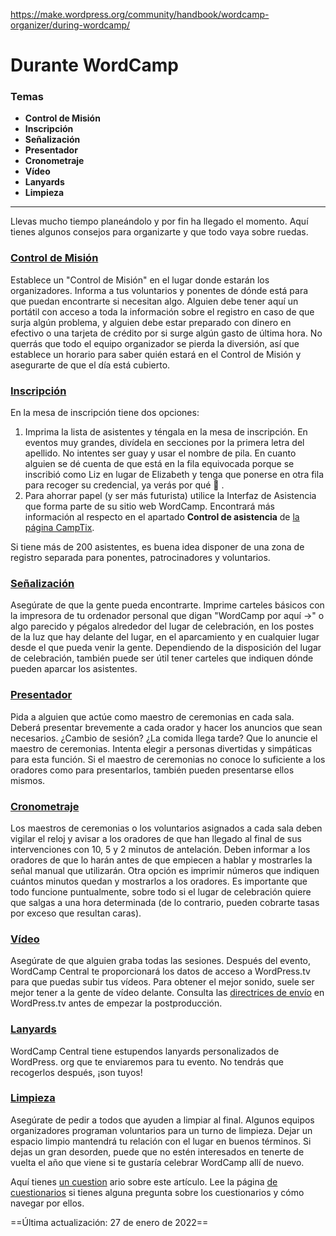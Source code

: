 https://make.wordpress.org/community/handbook/wordcamp-organizer/during-wordcamp/

# Durante WordCamp

### Temas
- **Control de Misión**
- **Inscripción**
- **Señalización**
- **Presentador**
- **Cronometraje**
- **Vídeo**
- **Lanyards**
- **Limpieza**

---

Llevas mucho tiempo planeándolo y por fin ha llegado el momento. Aquí tienes algunos consejos para organizarte y que todo vaya sobre ruedas.

### [Control de Misión](https://make.wordpress.org/community/handbook/wordcamp-organizer/during-wordcamp/#mission-control)

Establece un "Control de Misión" en el lugar donde estarán los organizadores. Informa a tus voluntarios y ponentes de dónde está para que puedan encontrarte si necesitan algo. Alguien debe tener aquí un portátil con acceso a toda la información sobre el registro en caso de que surja algún problema, y alguien debe estar preparado con dinero en efectivo o una tarjeta de crédito por si surge algún gasto de última hora. No querrás que todo el equipo organizador se pierda la diversión, así que establece un horario para saber quién estará en el Control de Misión y asegurarte de que el día está cubierto.

### [Inscripción](https://make.wordpress.org/community/handbook/wordcamp-organizer/during-wordcamp/#registration)

En la mesa de inscripción tiene dos opciones:

1. Imprima la lista de asistentes y téngala en la mesa de inscripción. En eventos muy grandes, divídela en secciones por la primera letra del apellido. No intentes ser guay y usar el nombre de pila. En cuanto alguien se dé cuenta de que está en la fila equivocada porque se inscribió como Liz en lugar de Elizabeth y tenga que ponerse en otra fila para recoger su credencial, ya verás por qué 🙂 .
2. Para ahorrar papel (y ser más futurista) utilice la Interfaz de Asistencia que forma parte de su sitio web WordCamp. Encontrará más información al respecto en el apartado **Control de asistencia** de [la página CampTix](https://make.wordpress.org/community/handbook/wordcamp-organizer-handbook/first-steps/web-presence/using-camptix-event-ticketing-plugin/).

Si tiene más de 200 asistentes, es buena idea disponer de una zona de registro separada para ponentes, patrocinadores y voluntarios.

### [Señalización](https://make.wordpress.org/community/handbook/wordcamp-organizer/during-wordcamp/#signage)

Asegúrate de que la gente pueda encontrarte. Imprime carteles básicos con la impresora de tu ordenador personal que digan "WordCamp por aquí →" o algo parecido y pégalos alrededor del lugar de celebración, en los postes de la luz que hay delante del lugar, en el aparcamiento y en cualquier lugar desde el que pueda venir la gente. Dependiendo de la disposición del lugar de celebración, también puede ser útil tener carteles que indiquen dónde pueden aparcar los asistentes.

### [Presentador](https://make.wordpress.org/community/handbook/wordcamp-organizer/during-wordcamp/#emcee)

Pida a alguien que actúe como maestro de ceremonias en cada sala. Deberá presentar brevemente a cada orador y hacer los anuncios que sean necesarios. ¿Cambio de sesión? ¿La comida llega tarde? Que lo anuncie el maestro de ceremonias. Intenta elegir a personas divertidas y simpáticas para esta función. Si el maestro de ceremonias no conoce lo suficiente a los oradores como para presentarlos, también pueden presentarse ellos mismos.

### [Cronometraje](https://make.wordpress.org/community/handbook/wordcamp-organizer/during-wordcamp/#timing)

Los maestros de ceremonias o los voluntarios asignados a cada sala deben vigilar el reloj y avisar a los oradores de que han llegado al final de sus intervenciones con 10, 5 y 2 minutos de antelación. Deben informar a los oradores de que lo harán antes de que empiecen a hablar y mostrarles la señal manual que utilizarán. Otra opción es imprimir números que indiquen cuántos minutos quedan y mostrarlos a los oradores. Es importante que todo funcione puntualmente, sobre todo si el lugar de celebración quiere que salgas a una hora determinada (de lo contrario, pueden cobrarte tasas por exceso que resultan caras).

### [Vídeo](https://make.wordpress.org/community/handbook/wordcamp-organizer/during-wordcamp/#video)

Asegúrate de que alguien graba todas las sesiones. Después del evento, WordCamp Central te proporcionará los datos de acceso a WordPress.tv para que puedas subir tus vídeos. Para obtener el mejor sonido, suele ser mejor tener a la gente de vídeo delante. Consulta las [directrices de envío](http://wptvblog.wordpress.com/submission-guidelines/) en WordPress.tv antes de empezar la postproducción.

### [Lanyards](https://make.wordpress.org/community/handbook/wordcamp-organizer/during-wordcamp/#lanyards)

WordCamp Central tiene estupendos lanyards personalizados de WordPress. org que te enviaremos para tu evento. No tendrás que recogerlos después, ¡son tuyos!

### [Limpieza](https://make.wordpress.org/community/handbook/wordcamp-organizer/during-wordcamp/#cleanup)

Asegúrate de pedir a todos que ayuden a limpiar al final. Algunos equipos organizadores programan voluntarios para un turno de limpieza. Dejar un espacio limpio mantendrá tu relación con el lugar en buenos términos. Si dejas un gran desorden, puede que no estén interesados en tenerte de vuelta el año que viene si te gustaría celebrar WordCamp allí de nuevo.

Aquí tienes [un cuestion](https://wordpress.org/contributor-training/quiz/during-wordcamp-2/) ario sobre este artículo. Lee la página [de cuestionarios](https://make.wordpress.org/community/handbook/wordcamp-organizer/quizzes/) si tienes alguna pregunta sobre los cuestionarios y cómo navegar por ellos.

==Última actualización: 27 de enero de 2022==
